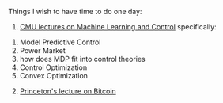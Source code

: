 Things I wish to have time to do one day:
1. [CMU lectures on Machine Learning and Control](https://www.youtube.com/channel/UC0jnok-Kzmjv5a2aL92DDMA/videos)
specifically: 
1) Model Predictive Control
2) Power Market
3) how does MDP fit into control theories
4) Control Optimization
5) Convex Optimization

2. [Princeton's lecture on Bitcoin](https://www.coursera.org/learn/cryptocurrency/lecture/gFEJL/cryptographic-hash-functions)
